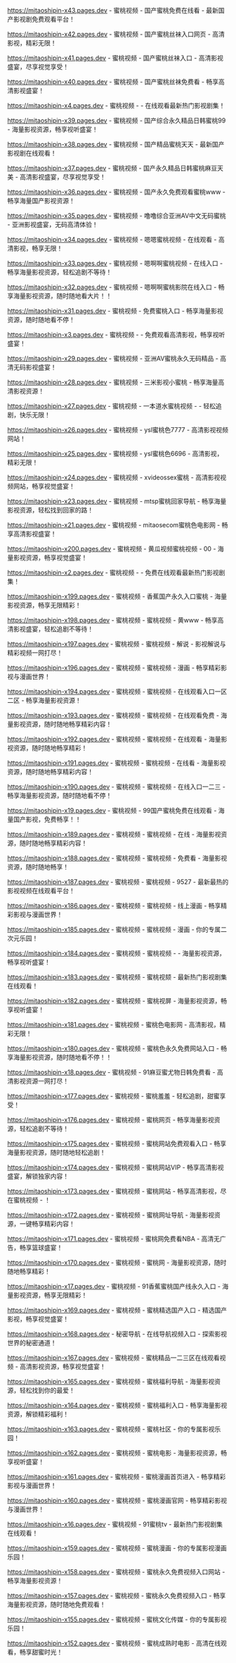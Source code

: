 https://mitaoshipin-x43.pages.dev - 蜜桃视频 - 国产蜜桃免费在线看 - 最新国产影视剧免费观看平台！

https://mitaoshipin-x42.pages.dev - 蜜桃视频 - 国产蜜桃丝袜入口网页 - 高清影视，精彩无限！

https://mitaoshipin-x41.pages.dev - 蜜桃视频 - 国产蜜桃丝袜入口 - 高清影视盛宴，尽享视觉享受！

https://mitaoshipin-x40.pages.dev - 蜜桃视频 - 国产蜜桃丝袜免费看 - 畅享高清影视盛宴！

https://mitaoshipin-x4.pages.dev - 蜜桃视频 -  - 在线观看最新热门影视剧集！

https://mitaoshipin-x39.pages.dev - 蜜桃视频 - 国产综合永久精品日韩蜜桃99 - 海量影视资源，畅享视听盛宴！

https://mitaoshipin-x38.pages.dev - 蜜桃视频 - 国产精品蜜桃天天 - 最新国产影视剧在线观看！

https://mitaoshipin-x37.pages.dev - 蜜桃视频 - 国产永久精品日韩蜜桃麻豆天美 - 高清影视盛宴，尽享视觉享受！

https://mitaoshipin-x36.pages.dev - 蜜桃视频 - 国产永久免费观看蜜桃www - 畅享海量国产影视资源！

https://mitaoshipin-x35.pages.dev - 蜜桃视频 - 噜噜综合亚洲AV中文无码蜜桃 - 亚洲影视盛宴，无码高清体验！

https://mitaoshipin-x34.pages.dev - 蜜桃视频 - 嗯嗯蜜桃视频 - 在线观看 - 高清影视，畅享无限！

https://mitaoshipin-x33.pages.dev - 蜜桃视频 - 嗯啊啊蜜桃视频 - 在线入口 - 畅享海量影视资源，轻松追剧不等待！

https://mitaoshipin-x32.pages.dev - 蜜桃视频 - 嗯啊啊蜜桃影院在线入口 - 畅享海量影视资源，随时随地看大片！！

https://mitaoshipin-x31.pages.dev - 蜜桃视频 - 免费蜜桃入口 - 畅享海量影视资源，随时随地看不停！

https://mitaoshipin-x3.pages.dev - 蜜桃视频 -  - 免费观看高清影视，畅享视听盛宴！

https://mitaoshipin-x29.pages.dev - 蜜桃视频 - 亚洲AV蜜桃永久无码精品 - 高清无码影视盛宴！

https://mitaoshipin-x28.pages.dev - 蜜桃视频 - 三米影视小蜜桃 - 畅享海量高清影视资源！

https://mitaoshipin-x27.pages.dev - 蜜桃视频 - 一本道水蜜桃视频 -  - 轻松追剧，快乐无限！

https://mitaoshipin-x26.pages.dev - 蜜桃视频 - ysl蜜桃色7777 - 高清影视视频网站！

https://mitaoshipin-x25.pages.dev - 蜜桃视频 - ysl蜜桃色6696 - 高清影视，精彩无限！

https://mitaoshipin-x24.pages.dev - 蜜桃视频 - xvideossex蜜桃 - 高清影视视频网站，畅享视觉盛宴！

https://mitaoshipin-x23.pages.dev - 蜜桃视频 - mtsp蜜桃回家导航 - 畅享海量影视资源，轻松找到回家的路！

https://mitaoshipin-x21.pages.dev - 蜜桃视频 - mitaosecom蜜桃色电影网 - 畅享高清影视盛宴！

https://mitaoshipin-x200.pages.dev - 蜜桃视频 - 黄瓜视频蜜桃视频 - 00 - 海量影视资源，畅享视觉盛宴！

https://mitaoshipin-x2.pages.dev - 蜜桃视频 -  - 免费在线观看最新热门影视剧集！

https://mitaoshipin-x199.pages.dev - 蜜桃视频 - 香蕉国产永久入口蜜桃 - 海量影视资源，畅享无限精彩！

https://mitaoshipin-x198.pages.dev - 蜜桃视频 - 蜜桃视频 - 黄www - 畅享高清影视盛宴，轻松追剧不等待！

https://mitaoshipin-x197.pages.dev - 蜜桃视频 - 蜜桃视频 - 解说 - 影视解说与精彩视频一网打尽！

https://mitaoshipin-x196.pages.dev - 蜜桃视频 - 蜜桃视频 - 漫画 - 畅享精彩影视与漫画世界！

https://mitaoshipin-x194.pages.dev - 蜜桃视频 - 蜜桃视频 - 在线观看入口一区二区 - 畅享海量影视资源！

https://mitaoshipin-x193.pages.dev - 蜜桃视频 - 蜜桃视频 - 在线观看免费 - 海量影视资源，随时随地畅享精彩内容！

https://mitaoshipin-x192.pages.dev - 蜜桃视频 - 蜜桃视频 - 在线观看 - 海量影视资源，随时随地畅享精彩！

https://mitaoshipin-x191.pages.dev - 蜜桃视频 - 蜜桃视频 - 在线看 - 海量影视资源，随时随地畅享精彩内容！

https://mitaoshipin-x190.pages.dev - 蜜桃视频 - 蜜桃视频 - 在线入口一二三 - 畅享海量影视资源，随时随地看不停！

https://mitaoshipin-x19.pages.dev - 蜜桃视频 - 99国产蜜桃免费在线观看 - 海量国产影视，免费畅享！！

https://mitaoshipin-x189.pages.dev - 蜜桃视频 - 蜜桃视频 - 在线 - 海量影视资源，随时随地畅享精彩内容！

https://mitaoshipin-x188.pages.dev - 蜜桃视频 - 蜜桃视频 - 免费看 - 海量影视资源，随时随地畅享！

https://mitaoshipin-x187.pages.dev - 蜜桃视频 - 蜜桃视频 - 9527 - 最新最热的影视视频在线观看平台！

https://mitaoshipin-x186.pages.dev - 蜜桃视频 - 蜜桃视频 -  线上漫画 - 畅享精彩影视与漫画世界！

https://mitaoshipin-x185.pages.dev - 蜜桃视频 - 蜜桃视频 -  漫画 - 你的专属二次元乐园！

https://mitaoshipin-x184.pages.dev - 蜜桃视频 - 蜜桃视频 -  - 海量影视资源，畅享视听盛宴！

https://mitaoshipin-x183.pages.dev - 蜜桃视频 - 蜜桃视颏 - 最新热门影视剧集在线观看！

https://mitaoshipin-x182.pages.dev - 蜜桃视频 - 蜜桃视屏 - 海量影视资源，畅享视听盛宴！

https://mitaoshipin-x181.pages.dev - 蜜桃视频 - 蜜桃色电影网 - 高清影视，精彩无限！

https://mitaoshipin-x180.pages.dev - 蜜桃视频 - 蜜桃色永久免费网站入口 - 畅享海量影视资源，随时随地看不停！！

https://mitaoshipin-x18.pages.dev - 蜜桃视频 - 91麻豆蜜尤物日韩免费看 - 高清影视资源一网打尽！

https://mitaoshipin-x177.pages.dev - 蜜桃视频 - 蜜桃羞羞 - 轻松追剧，甜蜜享受！

https://mitaoshipin-x176.pages.dev - 蜜桃视频 - 蜜桃网页 - 畅享海量影视资源，轻松追剧不等待！

https://mitaoshipin-x175.pages.dev - 蜜桃视频 - 蜜桃网站免费观看入口 - 畅享海量影视资源，随时随地轻松追剧！

https://mitaoshipin-x174.pages.dev - 蜜桃视频 - 蜜桃网站VIP - 畅享高清影视盛宴，解锁独家内容！

https://mitaoshipin-x173.pages.dev - 蜜桃视频 - 蜜桃网站 - 畅享高清影视，尽在蜜桃视频 - ！

https://mitaoshipin-x172.pages.dev - 蜜桃视频 - 蜜桃网址导航 - 海量影视资源，一键畅享精彩内容！

https://mitaoshipin-x171.pages.dev - 蜜桃视频 - 蜜桃网免费看NBA - 高清无广告，畅享篮球盛宴！

https://mitaoshipin-x170.pages.dev - 蜜桃视频 - 蜜桃网 - 海量影视资源，随时随地畅享精彩！

https://mitaoshipin-x17.pages.dev - 蜜桃视频 - 91香蕉蜜桃国产线永久入口 - 海量影视资源，畅享无限精彩！

https://mitaoshipin-x169.pages.dev - 蜜桃视频 - 蜜桃精选国产入口 - 精选国产影视，畅享视觉盛宴！

https://mitaoshipin-x168.pages.dev - 秘密导航 - 在线导航视频入口 - 探索影视世界的秘密通道！

https://mitaoshipin-x167.pages.dev - 蜜桃视频 - 蜜桃精品一二三区在线观看视频 - 高清影视资源，畅享视觉盛宴！

https://mitaoshipin-x165.pages.dev - 蜜桃视频 - 蜜桃福利导航 - 海量影视资源，轻松找到你的最爱！

https://mitaoshipin-x164.pages.dev - 蜜桃视频 - 蜜桃福利入口 - 畅享海量影视资源，解锁精彩福利！

https://mitaoshipin-x163.pages.dev - 蜜桃视频 - 蜜桃社区 - 你的专属影视乐园！

https://mitaoshipin-x162.pages.dev - 蜜桃视频 - 蜜桃电影 - 海量影视资源，畅享视听盛宴！

https://mitaoshipin-x161.pages.dev - 蜜桃视频 - 蜜桃漫画首页进入 - 畅享精彩影视与漫画世界！

https://mitaoshipin-x160.pages.dev - 蜜桃视频 - 蜜桃漫画官网 - 畅享精彩影视与漫画世界！

https://mitaoshipin-x16.pages.dev - 蜜桃视频 - 91蜜桃tv - 最新热门影视剧集在线观看！

https://mitaoshipin-x159.pages.dev - 蜜桃视频 - 蜜桃漫画 - 你的专属影视漫画乐园！

https://mitaoshipin-x158.pages.dev - 蜜桃视频 - 蜜桃永久免费视频入口网站 - 畅享海量影视资源！

https://mitaoshipin-x157.pages.dev - 蜜桃视频 - 蜜桃永久免费视频入口 - 畅享海量影视资源，随时随地免费观看！

https://mitaoshipin-x155.pages.dev - 蜜桃视频 - 蜜桃文化传媒 - 你的专属影视乐园！

https://mitaoshipin-x152.pages.dev - 蜜桃视频 - 蜜桃成熟时电影 - 高清在线观看，畅享甜蜜时光！
